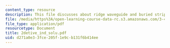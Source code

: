 ```yaml
---
content_type: resource
description: This file discusses about ridge waveguide and buried strip/channel waveguide.
file: /media/https%3A/open-learning-course-data-rc.s3.amazonaws.com/3-46-photonic-materials-and-devices-spring-2006/d271a0e33fce205f1e9cb131f6b414ee_2detive_ind_solu.pdf
file_type: application/pdf
resourcetype: Document
title: 2detive_ind_solu.pdf
uid: d271a0e3-3fce-205f-1e9c-b131f6b414ee
---
```


